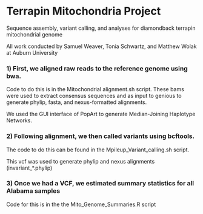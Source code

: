 # Terrapin Mitochondria Project
Sequence assembly, variant calling, and analyses for diamondback terrapin mitochondrial genome

All work conducted by Samuel Weaver, Tonia Schwartz, and Matthew Wolak at Auburn University

### 1) First, we aligned raw reads to the reference genome using bwa. 

Code to do this is in the Mitochondrial alignment.sh script.
These bams were used to extract consensus sequences and as input to genious to generate phylip, fasta, and nexus-formatted alignments.

We used the GUI interface of PopArt to generate Median-Joining Haplotype Networks.

### 2) Following alignment, we then called variants using bcftools. 
The code to do this can be found in the Mpileup_Variant_calling.sh script.

This vcf was used to generate phylip and nexus alignments (invariant_*.phylip)

### 3) Once we had a VCF, we estimated summary statistics for all Alabama samples
Code for this is in the the Mito_Genome_Summaries.R script
